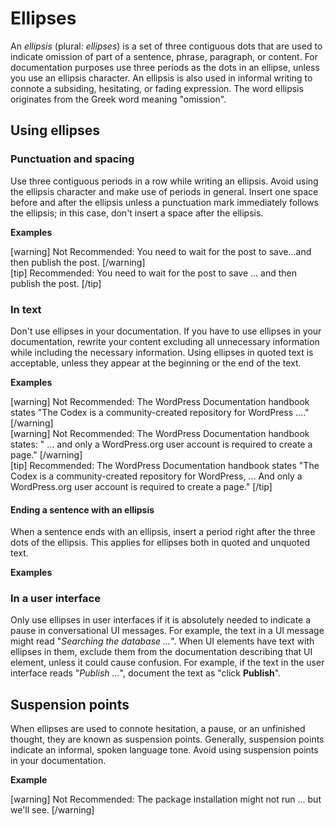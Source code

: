 # Ellipses

<!--Key point: In general, avoid using ellipses. -->

An *ellipsis* (plural: *ellipses*) is a set of three contiguous dots that are used to indicate omission of part of a sentence, phrase, paragraph, or content. For documentation purposes use three periods as the dots in an ellipse, unless you use an ellipsis character. An ellipsis is also used in informal writing to connote a subsiding, hesitating, or fading expression. The word ellipsis originates from the Greek word meaning "omission".

## Using ellipses

### Punctuation and spacing

Use three contiguous periods in a row while writing an ellipsis. Avoid using the ellipsis character and make use of periods in general. Insert one space before and after the ellipsis unless a punctuation mark immediately follows the ellipsis; in this case, don't insert a space after the ellipsis.

**Examples**

[warning] Not Recommended: You need to wait for the post to save...and then publish the post. [/warning]  
[tip] Recommended: You need to wait for the post to save ... and then publish the post. [/tip]

### In text

Don't use ellipses in your documentation. If you have to use ellipses in your documentation, rewrite your content excluding all unnecessary information while including the necessary information.  Using ellipses in quoted text is acceptable, unless they appear at the beginning or the end of the text.

**Examples**

[warning] Not Recommended: The WordPress Documentation handbook states "The Codex is a community-created repository for WordPress ...." [/warning]  
[warning] Not Recommended: The WordPress Documentation handbook states: " ... and only a WordPress.org user account is required to create a page." [/warning]  
[tip] Recommended: The WordPress Documentation handbook states "The Codex is a community-created repository for WordPress, ... And only a WordPress.org user account is required to create a page." [/tip]

#### Ending a sentence with an ellipsis

When a sentence ends with an ellipsis, insert a period right after the three dots of the ellipsis. This applies for ellipses both in quoted and unquoted text. 

**Examples**


### In a user interface

Only use ellipses in user interfaces if it is absolutely needed to indicate a pause in conversational UI messages. For example, the text in a UI message might read "*Searching the database ...*".
When UI elements have text with ellipses in them, exclude them from the documentation describing that UI element, unless it could cause confusion. For example, if the text in the user interface reads "*Publish ...*", document the text as "click **Publish**".

## Suspension points

When ellipses are used to connote hesitation, a pause, or an unfinished thought, they are known as suspension points. Generally, suspension points indicate an informal, spoken language tone.  Avoid using suspension points in your documentation.

**Example**  

[warning] Not Recommended: The package installation might not run ... but we'll see. [/warning]  
